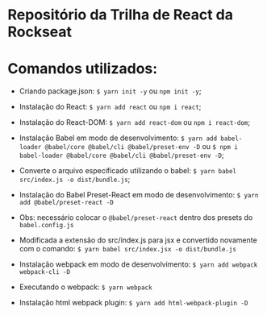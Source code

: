 # Repositório da Trilha de React da Rockseat

# Comandos utilizados:

- Criando package.json: `$ yarn init -y` ou `npm init -y`;

- Instalação do React: `$ yarn add react` ou `npm i react`;

- Instalação do React-DOM: `$ yarn add react-dom` ou `npm i react-dom`;

- Instalação Babel em modo de desenvolvimento: `$ yarn add babel-loader @babel/core @babel/cli @babel/preset-env -D` ou `$ npm i babel-loader @babel/core @babel/cli @babel/preset-env -D`;

- Converte o arquivo especificado utilizando o babel: `$ yarn babel src/index.js -o dist/bundle.js`;

- Instalação do Babel Preset-React em modo de desenvolvimento: `$ yarn add @babel/preset-react -D`

- Obs: necessário colocar o `@babel/preset-react` dentro dos presets do `babel.config.js`

- Modificada a extensão do src/index.js para jsx e convertido novamente com o comando: `$ yarn babel src/index.jsx -o dist/bundle.js`

- Instalação webpack em modo de desenvolvimento: `$ yarn add webpack webpack-cli -D`

- Executando o webpack: `$ yarn webpack`

- Instalação html webpack plugin: `$ yarn add html-webpack-plugin -D`
